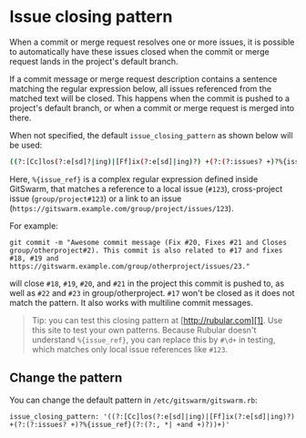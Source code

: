 # Issue closing pattern

When a commit or merge request resolves one or more issues, it is possible
to automatically have these issues closed when the commit or merge request
lands in the project's default branch.

If a commit message or merge request description contains a sentence
matching the regular expression below, all issues referenced from the
matched text will be closed. This happens when the commit is pushed to a
project's default branch, or when a commit or merge request is merged into
there.

When not specified, the default `issue_closing_pattern` as shown below will
be used:

```bash
((?:[Cc]los(?:e[sd]?|ing)|[Ff]ix(?:e[sd]|ing)?) +(?:(?:issues? +)?%{issue_ref}(?:(?:, *| +and +)?))+)
```

Here, `%{issue_ref}` is a complex regular expression defined inside
GitSwarm, that matches a reference to a local issue (`#123`), cross-project
issue (`group/project#123`) or a link to an issue
(`https://gitswarm.example.com/group/project/issues/123`).

For example:

```
git commit -m "Awesome commit message (Fix #20, Fixes #21 and Closes group/otherproject#2). This commit is also related to #17 and fixes #18, #19 and https://gitswarm.example.com/group/otherproject/issues/23."
```

will close `#18`, `#19`, `#20`, and `#21` in the project this commit is
pushed to, as well as `#22` and `#23` in group/otherproject. `#17` won't be
closed as it does not match the pattern. It also works with multiline
commit messages.

> Tip: you can test this closing pattern at [http://rubular.com][1]. Use
       this site to test your own patterns. Because Rubular doesn't
       understand `%{issue_ref}`, you can replace this by `#\d+` in
       testing, which matches only local issue references like `#123`.

## Change the pattern

You can change the default pattern in `/etc/gitswarm/gitswarm.rb`:

```
issue_closing_pattern: '((?:[Cc]los(?:e[sd]|ing)|[Ff]ix(?:e[sd]|ing)?) +(?:(?:issues? +)?%{issue_ref}(?:(?:, *| +and +)?))+)'
```

[1]: http://rubular.com/r/Xmbexed1OJ
